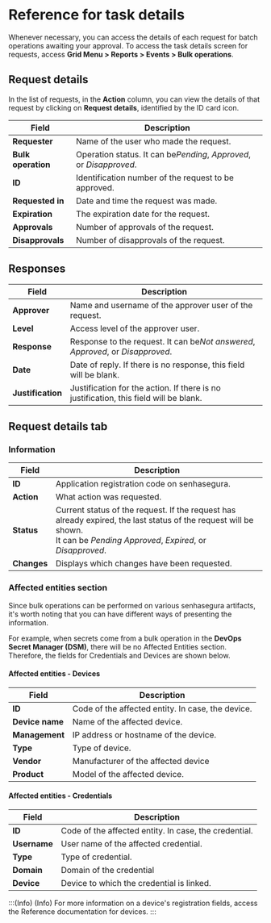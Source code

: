 # Reference for task details

Whenever necessary, you can access the details of each request for batch operations awaiting your approval. To access the task details screen for requests, access **Grid Menu > Reports > Events > Bulk operations**.

## Request details

In the list of requests, in the **Action** column, you can view the details of that request by clicking on **Request details**, identified by the ID card icon.

| Field                    | Description                                                               |
| ------------------------ | ------------------------------------------------------------------------- |
| **Requester**      | Name of the user who made the request.                                    |
| **Bulk operation** | Operation status. It can be*Pending*, *Approved*, or *Disapproved*. |
| **ID**             | Identification number of the request to be approved.                      |
| **Requested in**   | Date and time the request was made.                                       |
| **Expiration**     | The expiration date for the request.                                      |
| **Approvals**      | Number of approvals of the request.                                       |
| **Disapprovals**   | Number of disapprovals of the request.                                    |

## Responses

| Field                   | Description                                                                           |
| ----------------------- | ------------------------------------------------------------------------------------- |
| **Approver**      | Name and username of the approver user of the request.                                |
| **Level**         | Access level of the approver user.                                                    |
| **Response**      | Response to the request. It can be*Not answered*, *Approved*, or *Disapproved*. |
| **Date**          | Date of reply. If there is no response, this field will be blank.                     |
| **Justification** | Justification for the action. If there is no justification, this field will be blank. |

## Request details tab

### Information

| Field             | Description                                                                                                                                                                            |
| ----------------- | -------------------------------------------------------------------------------------------------------------------------------------------------------------------------------------- |
| **ID**      | Application registration code on senhasegura.                                                                                                                                          |
| **Action**  | What action was requested.                                                                                                                                                             |
| **Status**  | Current status of the request. If the request has already expired, the last status of the request will be shown.<br />It can be *Pending Approved*, *Expired*, or *Disapproved*. |
| **Changes** | Displays which changes have been requested.                                                                                                                                            |

### Affected entities section

Since bulk operations can be performed on various senhasegura artifacts, it's worth noting that you can have different ways of presenting the information.

For example, when secrets come from a bulk operation in the **DevOps Secret Manager (DSM)**, there will be no Affected Entities section. Therefore, the fields for Credentials and Devices are shown below.

#### Affected entities - Devices

| Field                 | Description                                        |
| --------------------- | -------------------------------------------------- |
| **ID**          | Code of the affected entity. In case, the device. |
| **Device name** | Name of the affected device.                       |
| **Management**  | IP address or hostname of the device.              |
| **Type**        | Type of device.                                    |
| **Vendor**      | Manufacturer of the affected device                |
| **Product**     | Model of the affected device.                      |

#### Affected entities - Credentials

| Field              | Description                                           |
| ------------------ | ----------------------------------------------------- |
| **ID**       | Code of the affected entity. In case, the credential. |
| **Username** | User name of the affected credential.                 |
| **Type**     | Type of credential.                                   |
| **Domain**   | Domain of the credential                              |
| **Device**   | Device to which the credential is linked.             |

:::(Info) (Info)
For more information on a device's registration fields, access the Reference documentation for devices.
:::